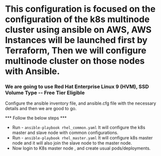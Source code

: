 # This configuration is focused on the configuration of the k8s multinode cluster using ansible on AWS, AWS Instances will be launched first by Terraform, Then we will configure multinode cluster on those nodes with Ansible.

### We are going to use Red Hat Enterprise Linux 9 (HVM), SSD Volume Type -- Free Tier Eligible
Configure the ansible inventory file, and ansible.cfg file with the necessary details and then we are good to go.

*** Follow the below steps ***



- Run - `ansible-playbook rhel_common.yaml` It will configure the k8s master and slave node with common configurations.
- Run - `ansible-playbook rhel_master.yaml` It will configure k8s master node and it will also join the slave node to the master node.
- Now login to K8s master node , and create usual pods/deployments.
